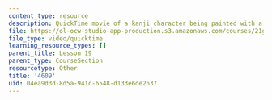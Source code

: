```yaml
---
content_type: resource
description: QuickTime movie of a kanji character being painted with a brush.
file: https://ol-ocw-studio-app-production.s3.amazonaws.com/courses/21g-504-japanese-iv-spring-2009/04ea9d3d8d5a941c6548d133e6de2637_4609.mov
file_type: video/quicktime
learning_resource_types: []
parent_title: Lesson 19
parent_type: CourseSection
resourcetype: Other
title: '4609'
uid: 04ea9d3d-8d5a-941c-6548-d133e6de2637
---
```

